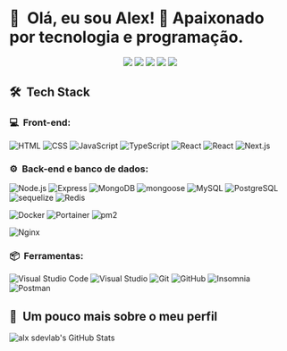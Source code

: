 <h1>👋 &nbsp;Olá, eu sou Alex! 🚀 Apaixonado por tecnologia e programação.</h1>
<p align="center">
<a href="https://wa.me/5512981590556?text=Olá%21+Gostaria+de+saber+mais+sobre+a+ALX+SDEVLAB&type=phone_number&app_absent=0" target="_blank"><img src="https://img.shields.io/badge/-WhastApp_-25d366?style=flat-square&logo=WhatsApp&logoColor=white"/></a>
<a href="https://instagram.com/alx.sdevlab" target="_blank"><img src="https://img.shields.io/badge/-@alx.sdevlab_-E1306C?style=flat-square&logo=Instagram&logoColor=white"/></a>
<a href="https://alx.sdevlab.net" target="_blank"><img src="https://img.shields.io/badge/-alx.sdevlab.net-264662?style=flat-square&logo=Google-Chrome&logoColor=white"/></a>
<a href="https://www.facebook.com/alx.sdevlab" target="_blank"><img src="https://img.shields.io/badge/-alx.sdevlab-0077B5?style=flat-square&logo=Facebook&logoColor=white"/></a>
<a href="mailto:alx.sdevlab@gmail" target="_blank"><img src="https://img.shields.io/badge/-alx.sdevlab@gmail-D14836?style=flat-square&logo=Gmail&logoColor=white"/></a>

</p>

<h2> 🛠 &nbsp;Tech Stack</h2>
<h3>💻 &nbsp;Front-end:</h3>

![HTML](https://img.shields.io/badge/-HTML-333333?style=flat&logo=HTML5)
![CSS](https://img.shields.io/badge/-CSS-333333?style=flat&logo=CSS3&logoColor=1572B6)
![JavaScript](https://img.shields.io/badge/-JavaScript-333333?style=flat&logo=javascript)
![TypeScript](https://img.shields.io/badge/-TypeScript-333333?style=flat&logo=typescript&logoColor=2D79C7)
![React](https://img.shields.io/badge/-React-333333?style=flat&logo=react)
![React](https://img.shields.io/badge/-React%20Native-333333?style=flat&logo=react)
![Next.js](https://img.shields.io/badge/-Next.js-333333?style=flat&logo=nextdotjs)

<h3>⚙️ &nbsp;Back-end e banco de dados:</h3>

![Node.js](https://img.shields.io/badge/-Node.js-333333?style=flat&logo=nodedotjs)
![Express](https://img.shields.io/badge/-Express-333333?style=flat&logo=express)
![MongoDB](https://img.shields.io/badge/-MongoDB-333333?style=flat&logo=mongodb)
![mongoose](https://img.shields.io/badge/-mongoose-333333?style=flat&logo=mongoose)
![MySQL](https://img.shields.io/badge/-MySQL-333333?style=flat&logo=mysql)
![PostgreSQL](https://img.shields.io/badge/-PostgreSQL-333333?style=flat&logo=postgresql)
![sequelize](https://img.shields.io/badge/-sequelize-333333?style=flat&logo=sequelize)
![Redis](https://img.shields.io/badge/-Redis-333333?style=flat&logo=redis)

![Docker](https://img.shields.io/badge/-docker-333333?style=flat&logo=docker)
![Portainer](https://img.shields.io/badge/-portainer-333333?style=flat&logo=portainer)
![pm2](https://img.shields.io/badge/-pm2-333333?style=flat&logo=pm2)

![Nginx](https://img.shields.io/badge/-Nginx-333333?style=flat&logo=nginx)

<h3>📦 &nbsp;Ferramentas:</h3>

![Visual Studio Code](https://img.shields.io/badge/-Visual%20Studio%20Code-333333?style=flat&logo=visualstudiocode)
![Visual Studio](https://img.shields.io/badge/-Visual%20Studio-333333?style=flat&logo=visualstudio)
![Git](https://img.shields.io/badge/-Git-333333?style=flat&logo=git)
![GitHub](https://img.shields.io/badge/-GitHub-333333?style=flat&logo=github)
![Insomnia](https://img.shields.io/badge/-Insomnia-333333?style=flat&logo=insomnia)
![Postman](https://img.shields.io/badge/-Postman-333333?style=flat&logo=postman)

<h2>🚀 &nbsp;Um pouco mais sobre o meu perfil</h2>

![alx sdevlab's GitHub Stats](https://github-readme-stats.vercel.app/api?username=alxsdevlab&show_icons=true&theme=dracula)
